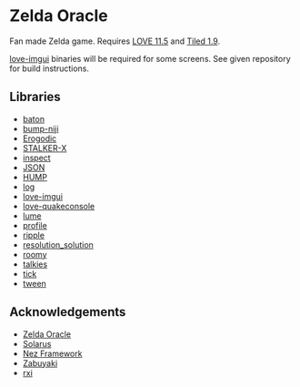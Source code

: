 # Zelda Oracle

Fan made Zelda game.
Requires [LOVE 11.5](https://love2d.org/) and [Tiled 1.9](https://thorbjorn.itch.io/tiled).   

[love-imgui](https://github.com/MikuAuahDark/love-imgui) binaries will be required for some screens. See given repository for build instructions.
## Libraries
- [baton](https://github.com/tesselode/baton)
- [bump-niji](https://github.com/oniietzschan/bump-niji)
- [Erogodic](https://github.com/oniietzschan/erogodic)
- [STALKER-X](https://github.com/a327ex/STALKER-X)
- [inspect](http://github.com/kikito/inspect.lua)
- [JSON](https://github.com/rxi/json.lua)
- [HUMP](https://github.com/vrld/hump)
- [log](https://github.com/rxi/log.lua)
- [love-imgui](https://github.com/MikuAuahDark/love-imgui)
- [love-quakeconsole](https://github.com/pfirsich/love-quakeconsole)
- [lume](https://github.com/rxi/lume/)
- [profile](https://github.com/2dengine/profile.lua)
- [ripple](https://github.com/tesselode/ripple)
- [resolution_solution](https://github.com/Vovkiv/resolution_solution)
- [roomy](https://github.com/tesselode/roomy)
- [talkies](https://github.com/tanema/talkies)
- [tick](https://github.com/bjornbytes/tick)
- [tween](https://github.com/kikito/tween.lua)


## Acknowledgements  
- [Zelda Oracle](https://github.com/trigger-segfault/ZeldaOracle)
- [Solarus](https://gitlab.com/solarus-games/solarus)
- [Nez Framework](https://github.com/prime31/Nez)
- [Zabuyaki](https://github.com/thomasgoldstein/zabuyaki)
- [rxi](https://github.com/rxi)